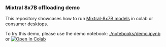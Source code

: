 

### Mixtral 8x7B offloading demo

This repository showcases how to run [Mixtral-8x7B models](https://mistral.ai/news/mixtral-of-experts/) in colab or consumer desktops.

To try this demo, please use the demo notebook:  [./notebooks/demo.ipynb](./notebooks/demo.ipynb) or [![Open In Colab](https://colab.research.google.com/assets/colab-badge.svg)](https://colab.research.google.com/github/dvmazur/blob/master/mixtral-offloading/notebooks/demo.ipynb)
